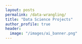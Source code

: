 ```yaml
---
layout: posts
permalink: /data-wrangling/
title: "Data Science Projects"
author_profile: true
header:
  image: "/images/ai_banner.png"
---
```

